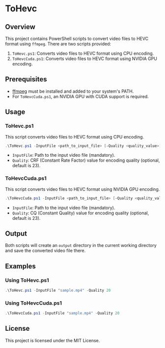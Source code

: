 # ToHevc

## Overview

This project contains PowerShell scripts to convert video files to HEVC format using `ffmpeg`. There are two scripts provided:

1. `ToHevc.ps1`: Converts video files to HEVC format using CPU encoding.
2. `ToHevcCuda.ps1`: Converts video files to HEVC format using NVIDIA GPU encoding.

## Prerequisites

- [ffmpeg](https://ffmpeg.org/download.html) must be installed and added to your system's PATH.
- For `ToHevcCuda.ps1`, an NVIDIA GPU with CUDA support is required.

## Usage

### ToHevc.ps1

This script converts video files to HEVC format using CPU encoding.

```powershell
.\ToHevc.ps1 -InputFile <path_to_input_file> [-Quality <quality_value>]
```

- `InputFile`: Path to the input video file (mandatory).
- `Quality`: CRF (Constant Rate Factor) value for encoding quality (optional, default is 23).

### ToHevcCuda.ps1

This script converts video files to HEVC format using NVIDIA GPU encoding.

```powershell
.\ToHevcCuda.ps1 -InputFile <path_to_input_file> [-Quality <quality_value>]
```

- `InputFile`: Path to the input video file (mandatory).
- `Quality`: CQ (Constant Quality) value for encoding quality (optional, default is 23).

## Output

Both scripts will create an `output` directory in the current working directory and save the converted video file there.

## Examples

### Using ToHevc.ps1

```powershell
.\ToHevc.ps1 -InputFile "sample.mp4" -Quality 20
```

### Using ToHevcCuda.ps1

```powershell
.\ToHevcCuda.ps1 -InputFile "sample.mp4" -Quality 20
```

## License

This project is licensed under the MIT License.